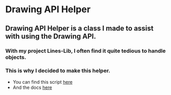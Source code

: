 # Drawing API Helper

## Drawing API Helper is a class I made to assist with using the Drawing API.
### With my project Lines-Lib, I often find it quite tedious to handle objects.
### This is why I decided to make this helper.

- You can find this script [here](script/main.lua)
- And the docs [here](docs/documentation.md)
